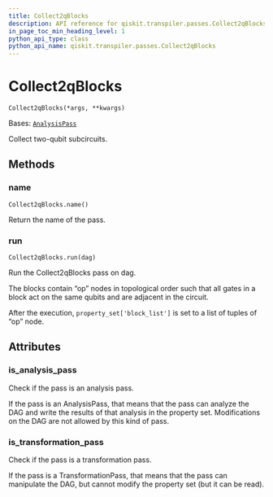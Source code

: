 ```yaml
---
title: Collect2qBlocks
description: API reference for qiskit.transpiler.passes.Collect2qBlocks
in_page_toc_min_heading_level: 1
python_api_type: class
python_api_name: qiskit.transpiler.passes.Collect2qBlocks
---
```


# Collect2qBlocks

<span id="qiskit.transpiler.passes.Collect2qBlocks" />

`Collect2qBlocks(*args, **kwargs)`

Bases: [`AnalysisPass`](qiskit.transpiler.AnalysisPass "qiskit.transpiler.basepasses.AnalysisPass")

Collect two-qubit subcircuits.

## Methods

<span id="qiskit-transpiler-passes-collect2qblocks-name" />

### name

<span id="qiskit.transpiler.passes.Collect2qBlocks.name" />

`Collect2qBlocks.name()`

Return the name of the pass.

<span id="qiskit-transpiler-passes-collect2qblocks-run" />

### run

<span id="qiskit.transpiler.passes.Collect2qBlocks.run" />

`Collect2qBlocks.run(dag)`

Run the Collect2qBlocks pass on dag.

The blocks contain “op” nodes in topological order such that all gates in a block act on the same qubits and are adjacent in the circuit.

After the execution, `property_set['block_list']` is set to a list of tuples of “op” node.

## Attributes

<span id="qiskit.transpiler.passes.Collect2qBlocks.is_analysis_pass" />

### is\_analysis\_pass

Check if the pass is an analysis pass.

If the pass is an AnalysisPass, that means that the pass can analyze the DAG and write the results of that analysis in the property set. Modifications on the DAG are not allowed by this kind of pass.

<span id="qiskit.transpiler.passes.Collect2qBlocks.is_transformation_pass" />

### is\_transformation\_pass

Check if the pass is a transformation pass.

If the pass is a TransformationPass, that means that the pass can manipulate the DAG, but cannot modify the property set (but it can be read).

